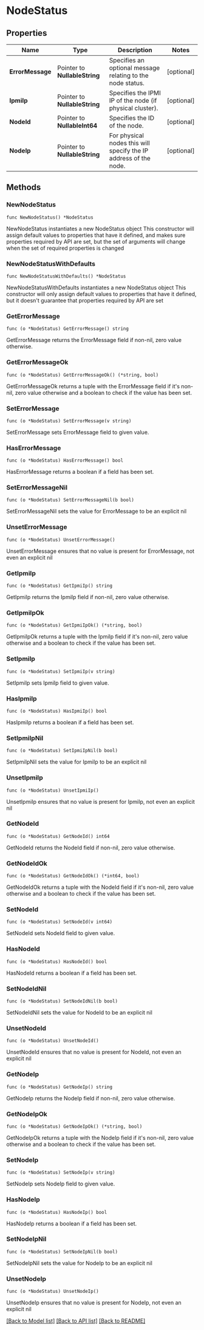 # NodeStatus

## Properties

Name | Type | Description | Notes
------------ | ------------- | ------------- | -------------
**ErrorMessage** | Pointer to **NullableString** | Specifies an optional message relating to the node status. | [optional] 
**IpmiIp** | Pointer to **NullableString** | Specifies the IPMI IP of the node (if physical cluster). | [optional] 
**NodeId** | Pointer to **NullableInt64** | Specifies the ID of the node. | [optional] 
**NodeIp** | Pointer to **NullableString** | For physical nodes this will specify the IP address of the node. | [optional] 

## Methods

### NewNodeStatus

`func NewNodeStatus() *NodeStatus`

NewNodeStatus instantiates a new NodeStatus object
This constructor will assign default values to properties that have it defined,
and makes sure properties required by API are set, but the set of arguments
will change when the set of required properties is changed

### NewNodeStatusWithDefaults

`func NewNodeStatusWithDefaults() *NodeStatus`

NewNodeStatusWithDefaults instantiates a new NodeStatus object
This constructor will only assign default values to properties that have it defined,
but it doesn't guarantee that properties required by API are set

### GetErrorMessage

`func (o *NodeStatus) GetErrorMessage() string`

GetErrorMessage returns the ErrorMessage field if non-nil, zero value otherwise.

### GetErrorMessageOk

`func (o *NodeStatus) GetErrorMessageOk() (*string, bool)`

GetErrorMessageOk returns a tuple with the ErrorMessage field if it's non-nil, zero value otherwise
and a boolean to check if the value has been set.

### SetErrorMessage

`func (o *NodeStatus) SetErrorMessage(v string)`

SetErrorMessage sets ErrorMessage field to given value.

### HasErrorMessage

`func (o *NodeStatus) HasErrorMessage() bool`

HasErrorMessage returns a boolean if a field has been set.

### SetErrorMessageNil

`func (o *NodeStatus) SetErrorMessageNil(b bool)`

 SetErrorMessageNil sets the value for ErrorMessage to be an explicit nil

### UnsetErrorMessage
`func (o *NodeStatus) UnsetErrorMessage()`

UnsetErrorMessage ensures that no value is present for ErrorMessage, not even an explicit nil
### GetIpmiIp

`func (o *NodeStatus) GetIpmiIp() string`

GetIpmiIp returns the IpmiIp field if non-nil, zero value otherwise.

### GetIpmiIpOk

`func (o *NodeStatus) GetIpmiIpOk() (*string, bool)`

GetIpmiIpOk returns a tuple with the IpmiIp field if it's non-nil, zero value otherwise
and a boolean to check if the value has been set.

### SetIpmiIp

`func (o *NodeStatus) SetIpmiIp(v string)`

SetIpmiIp sets IpmiIp field to given value.

### HasIpmiIp

`func (o *NodeStatus) HasIpmiIp() bool`

HasIpmiIp returns a boolean if a field has been set.

### SetIpmiIpNil

`func (o *NodeStatus) SetIpmiIpNil(b bool)`

 SetIpmiIpNil sets the value for IpmiIp to be an explicit nil

### UnsetIpmiIp
`func (o *NodeStatus) UnsetIpmiIp()`

UnsetIpmiIp ensures that no value is present for IpmiIp, not even an explicit nil
### GetNodeId

`func (o *NodeStatus) GetNodeId() int64`

GetNodeId returns the NodeId field if non-nil, zero value otherwise.

### GetNodeIdOk

`func (o *NodeStatus) GetNodeIdOk() (*int64, bool)`

GetNodeIdOk returns a tuple with the NodeId field if it's non-nil, zero value otherwise
and a boolean to check if the value has been set.

### SetNodeId

`func (o *NodeStatus) SetNodeId(v int64)`

SetNodeId sets NodeId field to given value.

### HasNodeId

`func (o *NodeStatus) HasNodeId() bool`

HasNodeId returns a boolean if a field has been set.

### SetNodeIdNil

`func (o *NodeStatus) SetNodeIdNil(b bool)`

 SetNodeIdNil sets the value for NodeId to be an explicit nil

### UnsetNodeId
`func (o *NodeStatus) UnsetNodeId()`

UnsetNodeId ensures that no value is present for NodeId, not even an explicit nil
### GetNodeIp

`func (o *NodeStatus) GetNodeIp() string`

GetNodeIp returns the NodeIp field if non-nil, zero value otherwise.

### GetNodeIpOk

`func (o *NodeStatus) GetNodeIpOk() (*string, bool)`

GetNodeIpOk returns a tuple with the NodeIp field if it's non-nil, zero value otherwise
and a boolean to check if the value has been set.

### SetNodeIp

`func (o *NodeStatus) SetNodeIp(v string)`

SetNodeIp sets NodeIp field to given value.

### HasNodeIp

`func (o *NodeStatus) HasNodeIp() bool`

HasNodeIp returns a boolean if a field has been set.

### SetNodeIpNil

`func (o *NodeStatus) SetNodeIpNil(b bool)`

 SetNodeIpNil sets the value for NodeIp to be an explicit nil

### UnsetNodeIp
`func (o *NodeStatus) UnsetNodeIp()`

UnsetNodeIp ensures that no value is present for NodeIp, not even an explicit nil

[[Back to Model list]](../README.md#documentation-for-models) [[Back to API list]](../README.md#documentation-for-api-endpoints) [[Back to README]](../README.md)



